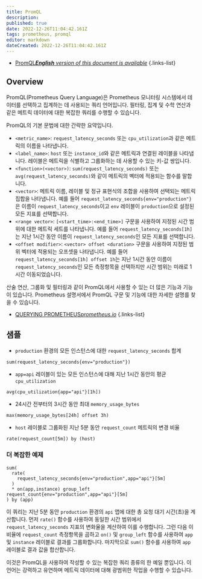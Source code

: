 ```yaml
---
title: PromQL
description: 
published: true
date: 2022-12-26T11:04:42.161Z
tags: prometheus, promql
editor: markdown
dateCreated: 2022-12-26T11:04:42.161Z
---
```


- [PromQL***English** version of this document is available*](/en/dev/Prometheus/PromQL)
{.links-list}

## Overview

PromQL(Prometheus Query Language)은 Prometheus 모니터링 시스템에서 데이터를 선택하고 집계하는 데 사용되는 쿼리 언어입니다. 필터링, 집계 및 수학 연산과 같은 메트릭 데이터에 대한 복잡한 쿼리를 수행할 수 있습니다.

PromQL의 기본 문법에 대한 간략한 요약입니다.

- `<metric_name>`: `request_latency_seconds` 또는 `cpu_utilization`과 같은 메트릭의 이름을 나타냅니다.
- `<label_name>`: `host` 또는 `instance_id`와 같은 메트릭과 연결된 레이블을 나타냅니다. 레이블은 메트릭을 식별하고 그룹화하는 데 사용할 수 있는 키-값 쌍입니다.
- `<function>(<vector>)`: `sum(request_latency_seconds)` 또는 `avg(request_latency_seconds)`와 같이 메트릭의 벡터에 적용되는 함수를 말합니다.
- `<vector>`: 메트릭 이름, 레이블 및 정규 표현식의 조합을 사용하여 선택되는 메트릭 집합을 나타냅니다. 예를 들어 `request_latency_seconds{env="production"}`은 이름이 `request_latency_seconds`이고 `env` 레이블이 `production`으로 설정된 모든 지표를 선택합니다.
- `<range vector>`: `[<start_time>:<end_time>]` 구문을 사용하여 지정된 시간 범위에 대한 메트릭 세트를 나타냅니다. 예를 들어 `request_latency_seconds[1h]`는 지난 1시간 동안 이름이 `request_latency_seconds`인 모든 지표를 선택합니다.
- `<offset modifier>`: `<vector> offset <duration>` 구문을 사용하여 지정된 범위 벡터에 적용되는 오프셋을 나타냅니다. 예를 들어 `request_latency_seconds[1h] offset 1h`는 지난 1시간 동안 이름이 `request_latency_seconds`인 모든 측정항목을 선택하지만 시간 범위는 미래로 1시간 이동되었습니다.

산술 연산, 그룹화 및 필터링과 같이 PromQL에서 사용할 수 있는 더 많은 기능과 기능이 있습니다. Prometheus 설명서에서 PromQL 구문 및 기능에 대한 자세한 설명를 찾을 수 있습니다.

- [QUERYING PROMETHEUS*prometheus.io*](https://prometheus.io/docs/prometheus/latest/querying/basics/)
{.links-list}

## 샘플

- `production` 환경의 모든 인스턴스에 대한 `request_latency_seconds` 합계

```
sum(request_latency_seconds{env="production"})
```

- `app=api` 레이블이 있는 모든 인스턴스에 대해 지난 1시간 동안의 평균 `cpu_utilization`

```
avg(cpu_utilization{app="api"}[1h])
```

- 24시간 전부터의 3시간 동안 최대 `memory_usage_bytes`

```
max(memory_usage_bytes[24h] offset 3h)
```

- `host` 레이블로 그룹화된 지난 5분 동안 `request_count` 메트릭의 변경 비율

```
rate(request_count[5m]) by (host)
```

### 더 복잡한 예제

```
sum(
  rate(
    request_latency_seconds{env="production",app="api"}[5m]
  )
  * on(app,instance) group_left request_count{env="production",app="api"}[5m]
) by (app)
```

이 쿼리는 지난 5분 동안 `production` 환경의 `api` 앱에 대한 총 요청 대기 시간(초)을 계산합니다. 먼저 `rate()` 함수를 사용하여 동일한 시간 범위에서 `request_latency_seconds` 지표의 변화율을 계산하여 이를 수행합니다. 그런 다음 이 비율에 `request_count` 측정항목을 곱하고 `on()` 및 `group_left` 함수를 사용하여 `app` 및 `instance` 레이블로 결과를 그룹화합니다. 마지막으로 `sum()` 함수를 사용하여 `app` 레이블로 결과 값을 합산합니다.

이것은 PromQL을 사용하여 작성할 수 있는 복잡한 쿼리 종류의 한 예일 뿐입니다. 이 언어는 강력하고 유연하며 메트릭 데이터에 대해 광범위한 작업을 수행할 수 있습니다.
